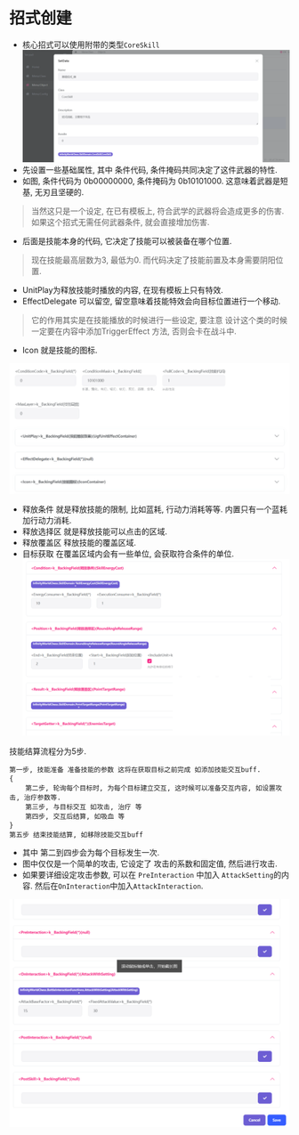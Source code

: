 
# 招式创建

* 核心招式可以使用附带的类型`CoreSkill`
![img.png](img.png)
* 先设置一些基础属性, 其中 条件代码, 条件掩码共同决定了这件武器的特性.
* 如图, 条件代码为 0b00000000, 条件掩码为 0b10101000. 这意味着武器是短基, 无刃且坚硬的. 
> 当然这只是一个设定, 在已有模板上, 符合武学的武器将会造成更多的伤害.
> 如果这个招式无需任何武器条件, 就会直接增加伤害.
* 后面是技能本身的代码, 它决定了技能可以被装备在哪个位置.
> 现在技能最高层数为3, 最低为0. 而代码决定了技能前置及本身需要阴阳位置.

* UnitPlay为释放技能时播放的内容, 在现有模板上只有特效.
* EffectDelegate 可以留空, 留空意味着技能特效会向目标位置进行一个移动.
> 它的作用其实是在技能播放的时候进行一些设定, 要注意 设计这个类的时候一定要在内容中添加TriggerEffect 方法, 否则会卡在战斗中.
* Icon 就是技能的图标.

![img_1.png](img_1.png)

* 释放条件 就是释放技能的限制, 比如蓝耗, 行动力消耗等等. 内置只有一个蓝耗加行动力消耗.
* 释放选择区 就是释放技能可以点击的区域.
* 释放覆盖区 释放技能的覆盖区域.
* 目标获取 在覆盖区域内会有一些单位, 会获取符合条件的单位.
![img_2.png](img_2.png)

技能结算流程分为5步.
```
第一步, 技能准备 准备技能的参数 这将在获取目标之前完成 如添加技能交互buff.
{
    第二步, 轮询每个目标时, 为每个目标建立交互, 这时候可以准备交互内容, 如设置攻击, 治疗参数等.
    第三步, 与目标交互 如攻击, 治疗 等
    第四步, 交互后结算, 如吸血 等
}
第五步 结束技能结算, 如移除技能交互buff
```
* 其中 第二到四步会为每个目标发生一次.
* 图中仅仅是一个简单的攻击, 它设定了 攻击的系数和固定值, 然后进行攻击.
* 如果要详细设定攻击参数, 可以在 `PreInteraction` 中加入 `AttackSetting`的内容. 然后在`OnInteraction`中加入`AttackInteraction`.

![img_3.png](img_3.png)